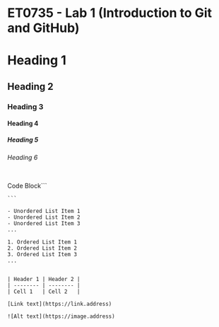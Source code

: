 # ET0735 - Lab 1 (Introduction to Git and GitHub)

# Heading 1
## Heading 2
### Heading 3
#### Heading 4
##### Heading 5
###### Heading 6 


```
```
Code Block```
``````
```

- Unordered List Item 1
- Unordered List Item 2
- Unordered List Item 3
...

1. Ordered List Item 1 
2. Ordered List Item 2
3. Ordered List Item 3
...


| Header 1 | Header 2 |
| -------- | -------- |
| Cell 1   | Cell 2   |

[Link text](https://link.address)

![Alt text](https://image.address)